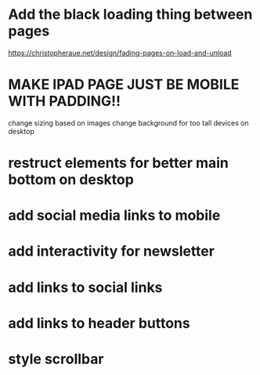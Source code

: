 # Add the black loading thing between pages
https://christopheraue.net/design/fading-pages-on-load-and-unload 

# MAKE IPAD PAGE JUST BE MOBILE WITH PADDING!!

change sizing based on images
change background for too tall devices on desktop

# restruct elements for better main bottom on desktop

# add social media links to mobile

# add interactivity for newsletter

# add links to social links

# add links to header buttons

# style scrollbar